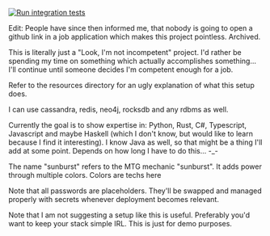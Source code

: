 [![Run integration tests](https://github.com/Mutestock/sunburst/actions/workflows/run_integration_tests.yml/badge.svg)](https://github.com/Mutestock/sunburst/actions/workflows/run_integration_tests.yml)

Edit: People have since then informed me, that nobody is going to open a github link in a job application which makes this project pointless. Archived.

This is literally just a "Look, I'm not incompetent" project. I'd rather be spending my time on something which actually accomplishes something... I'll continue until someone decides I'm competent enough for a job.

Refer to the resources directory for an ugly explanation of what this setup does.

I can use cassandra, redis, neo4j, rocksdb and any rdbms as well.

Currently the goal is to show expertise in: Python, Rust, C#, Typescript, Javascript and maybe Haskell (which I don't know, but would like to learn because I find it interesting). I know Java as well, so that might be a thing I'll add at some point. Depends on how long I have to do this... -_-

The name "sunburst" refers to the MTG mechanic "sunburst". It adds power through multiple colors. Colors are techs here

Note that all passwords are placeholders. They'll be swapped and managed properly with secrets whenever deployment becomes relevant.

Note that I am not suggesting a setup like this is useful. Preferably you'd want to keep your stack simple IRL. This is just for demo purposes.

